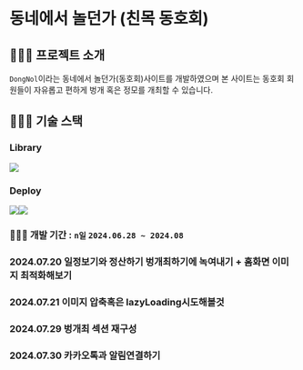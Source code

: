 # 동네에서 놀던가 (친목 동호회)

## 🧑🏻‍💻 프로젝트 소개

`DongNol`이라는 동네에서 놀던가(동호회)사이트를 개발하였으며 본 사이트는 동호회 회원들이 자유롭고 편하게 벙개 혹은 정모를 개최할 수 있습니다.

## 🧑🏻‍💻 기술 스택

### Library

<div style="display: flex;">
  <img src="https://img.shields.io/badge/react(VITE)-61DAFB?style=for-the-badge&logo=react&logoColor=black" />
</div>

### Deploy

<div style="display: flex;">
  <img src="https://img.shields.io/badge/firebase-%23039BE5.svg?style=for-the-badge&logo=firebase" />
  <img src="https://img.shields.io/badge/github actions-%232671E5.svg?style=for-the-badge&logo=githubactions&logoColor=white" />
</div>

### 🧑🏻‍💻 개발 기간 : `n일` `2024.06.28 ~ 2024.08`

### 2024.07.20 일정보기와 정산하기 벙개최하기에 녹여내기 + 홈화면 이미지 최적화해보기

### 2024.07.21 이미지 압축혹은 lazyLoading시도해볼것

### 2024.07.29 벙개최 섹션 재구성

### 2024.07.30 카카오톡과 알림연결하기

